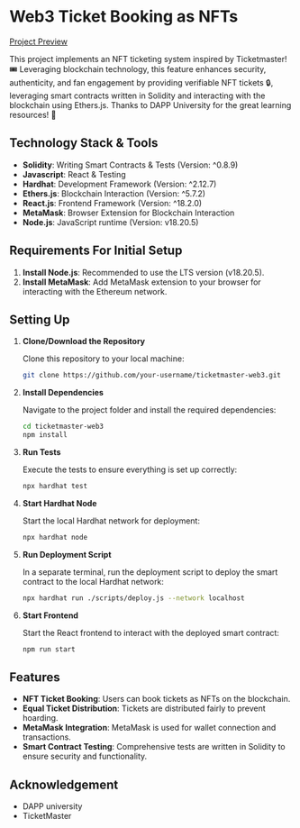 
# Web3 Ticket Booking as NFTs




[Project Preview](https://github.com/user-attachments/assets/90f9442b-31c2-43cb-b1de-0c3f3d7ef88e)


This project implements an NFT ticketing system inspired by Ticketmaster! 🎟️ Leveraging blockchain technology, this feature enhances security, authenticity, and fan engagement by providing verifiable NFT tickets 🔒, leveraging smart contracts written in Solidity and interacting with the blockchain using Ethers.js.
Thanks to DAPP University for the great learning resources! 🙌

## Technology Stack & Tools
- **Solidity**: Writing Smart Contracts & Tests (Version: ^0.8.9)
- **Javascript**: React & Testing
- **Hardhat**: Development Framework (Version: ^2.12.7)
- **Ethers.js**: Blockchain Interaction (Version: ^5.7.2)
- **React.js**: Frontend Framework (Version: ^18.2.0)
- **MetaMask**: Browser Extension for Blockchain Interaction
- **Node.js**: JavaScript runtime (Version: v18.20.5)

## Requirements For Initial Setup
1. **Install Node.js**: Recommended to use the LTS version (v18.20.5).
2. **Install MetaMask**: Add MetaMask extension to your browser for interacting with the Ethereum network.

## Setting Up

1. **Clone/Download the Repository**

   Clone this repository to your local machine:
   ```bash
   git clone https://github.com/your-username/ticketmaster-web3.git
   ```

2. **Install Dependencies**

   Navigate to the project folder and install the required dependencies:
   ```bash
   cd ticketmaster-web3
   npm install
   ```

3. **Run Tests**

   Execute the tests to ensure everything is set up correctly:
   ```bash
   npx hardhat test
   ```

4. **Start Hardhat Node**

   Start the local Hardhat network for deployment:
   ```bash
   npx hardhat node
   ```

5. **Run Deployment Script**

   In a separate terminal, run the deployment script to deploy the smart contract to the local Hardhat network:
   ```bash
   npx hardhat run ./scripts/deploy.js --network localhost
   ```

6. **Start Frontend**

   Start the React frontend to interact with the deployed smart contract:
   ```bash
   npm run start
   ```

## Features
- **NFT Ticket Booking**: Users can book tickets as NFTs on the blockchain.
- **Equal Ticket Distribution**: Tickets are distributed fairly to prevent hoarding.
- **MetaMask Integration**: MetaMask is used for wallet connection and transactions.
- **Smart Contract Testing**: Comprehensive tests are written in Solidity to ensure security and functionality.

## Acknowledgement 
- DAPP university
- TicketMaster
